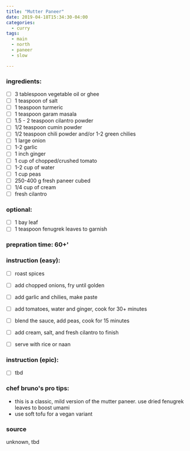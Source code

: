 ```yaml
---
title: "Mutter Paneer"
date: 2019-04-18T15:34:30-04:00
categories:
  - curry
tags:
  - main 
  - north
  - paneer
  - slow

---
```


### ingredients:

- [ ] 3 tablespoon vegetable oil or ghee
- [ ] 1 teaspoon of salt
- [ ] 1 teaspoon turmeric
- [ ] 1 teaspoon garam masala
- [ ] 1.5 - 2 teaspoon cilantro powder
- [ ] 1/2 teaspoon cumin powder
- [ ] 1/2 teaspoon chili powder and/or 1-2 green chilies
- [ ] 1 large onion
- [ ] 1-2 garlic
- [ ] 1 inch ginger
- [ ] 1 cup of chopped/crushed tomato
- [ ] 1-2 cup of water
- [ ] 1 cup peas
- [ ] 250-400 g fresh paneer cubed
- [ ] 1/4 cup of cream 
- [ ] fresh cilantro

### optional:
- [ ] 1 bay leaf
- [ ] 1 teaspoon fenugrek leaves to garnish

### prepration time: 60+'


### instruction (easy):
- [ ] roast spices
- [ ] add chopped onions, fry until golden
- [ ] add garlic and chilies, make paste
- [ ] add tomatoes, water and ginger, cook for 30+ minutes
- [ ] blend the sauce, add peas, cook for 15 minutes
- [ ] add cream, salt, and fresh cilantro to finish
- [ ] serve with rice or naan


### instruction (epic):
- [ ] tbd


### chef bruno's pro tips:

- this is a classic, mild version of the mutter paneer. use dried fenugrek leaves to boost umami
- use soft tofu for a vegan variant

### source

unknown, tbd
